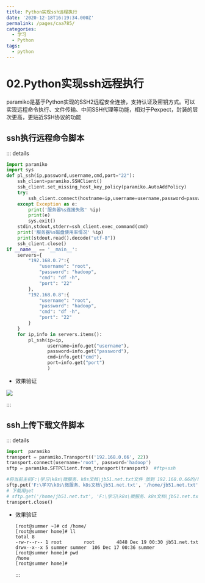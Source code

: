 ```yaml
---
title: Python实现ssh远程执行
date: '2020-12-18T16:19:34.000Z'
permalink: /pages/caa785/
categories:
  - 学习
  - Python
tags:
  - python
---
```


# 02.Python实现ssh远程执行

paramiko是基于Python实现的SSH2远程安全连接，支持认证及密钥方式。可以实现远程命令执行、文件传输、中间SSH代理等功能，相对于Pexpect，封装的层次更高，更贴近SSH协议的功能 

## ssh执行远程命令脚本

::: details

```python
import paramiko
import sys
def pl_ssh(ip,password,username,cmd,port="22"):
    ssh_client=paramiko.SSHClient()
    ssh_client.set_missing_host_key_policy(paramiko.AutoAddPolicy)
    try:
        ssh_client.connect(hostname=ip,username=username,password=password)
    except Exception as e:
        print('服务器%s连接失败' %ip)
        print(e)
        sys.exit()
    stdin,stdout,stderr=ssh_client.exec_command(cmd)
    print('服务器%s磁盘使用率情况' %ip)
    print(stdout.read().decode("utf-8"))
    ssh_client.close()
if __name__ == '__main__':
    servers={
        "192.168.0.7":{
            "username": "root",
            "password": "hadoop",
            "cmd": "df -h",
            "port": "22"
        },
        "192.168.0.8":{
            "username": "root",
            "password": "hadoop",
            "cmd": "df -h",
            "port": "22"
        }
    }
    for ip,info in servers.items():
        pl_ssh(ip=ip,
               username=info.get("username"),
               password=info.get("password"),
               cmd=info.get("cmd"),
               port=info.get("port")
               )
```

* 效果验证

![](https://cdn.jsdelivr.net/gh/summerking1/image@main/820.png)

:::

## ssh上传下载文件脚本

::: details

```python
import  paramiko
transport = paramiko.Transport(('192.168.0.66', 22))
transport.connect(username='root', password='hadoop')
sftp = paramiko.SFTPClient.from_transport(transport)  #ftp+ssh

#将当前主机F:\学习\k8s\微服务、k8s文档\jb51.net.txt文件 放到 192.168.0.66的/home/jb51.net.txt
sftp.put('F:\学习\k8s\微服务、k8s文档\jb51.net.txt', '/home/jb51.net.txt')
# 下载用get
# sftp.get('/home/jb51.net.txt', 'F:\学习\k8s\微服务、k8s文档\jb51.net.txt')
transport.close()
```

* 效果验证

  ```text
  [root@summer ~]# cd /home/
  [root@summer home]# ll
  total 8
  -rw-r--r-- 1 root        root        4848 Dec 19 00:30 jb51.net.txt
  drwx--x--x 5 summer summer  106 Dec 17 00:36 summer
  [root@summer home]# pwd
  /home
  [root@summer home]#
  ```

  :::

